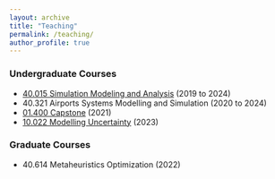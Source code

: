 ```yaml
---
layout: archive
title: "Teaching"
permalink: /teaching/
author_profile: true
---
```


<h3>Undergraduate Courses</h3>

- [40.015 Simulation Modeling and Analysis](_pages/simulationcourse.md) (2019 to 2024)
- 40.321 Airports Systems Modelling and Simulation (2020 to 2024)
- [01.400 Capstone](https://esd.sutd.edu.sg/courses/01400-capstone-1/) (2021)
- [10.022 Modelling Uncertainty](https://smt.sutd.edu.sg/education/undergraduate/courses/10022-modelling-uncertainty/) (2023)

<h3>Graduate Courses</h3>

- 40.614 Metaheuristics Optimization (2022)
